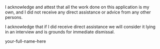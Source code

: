 I acknowledge and attest that all the work done on this application is my own, and I did not receive any direct
assistance or advice from any other persons.

I acknowledge that if I did receive direct assistance we will consider it lying in an interview and is grounds for
immediate dismissal.

your-full-name-here